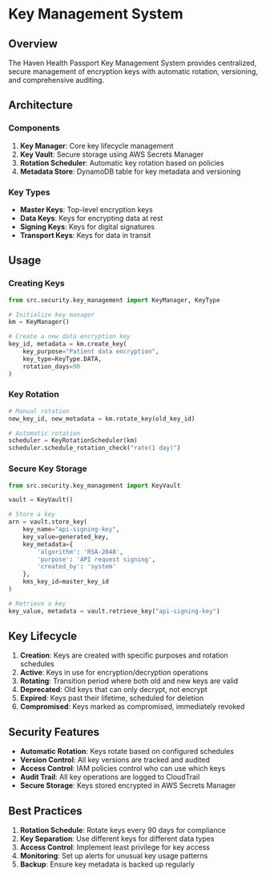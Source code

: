 # Key Management System

## Overview

The Haven Health Passport Key Management System provides centralized, secure management of encryption keys with automatic rotation, versioning, and comprehensive auditing.

## Architecture

### Components

1. **Key Manager**: Core key lifecycle management
2. **Key Vault**: Secure storage using AWS Secrets Manager
3. **Rotation Scheduler**: Automatic key rotation based on policies
4. **Metadata Store**: DynamoDB table for key metadata and versioning

### Key Types

- **Master Keys**: Top-level encryption keys
- **Data Keys**: Keys for encrypting data at rest
- **Signing Keys**: Keys for digital signatures
- **Transport Keys**: Keys for data in transit

## Usage

### Creating Keys

```python
from src.security.key_management import KeyManager, KeyType

# Initialize key manager
km = KeyManager()

# Create a new data encryption key
key_id, metadata = km.create_key(
    key_purpose="Patient data encryption",
    key_type=KeyType.DATA,
    rotation_days=90
)
```

### Key Rotation

```python
# Manual rotation
new_key_id, new_metadata = km.rotate_key(old_key_id)

# Automatic rotation
scheduler = KeyRotationScheduler(km)
scheduler.schedule_rotation_check("rate(1 day)")
```
### Secure Key Storage

```python
from src.security.key_management import KeyVault

vault = KeyVault()

# Store a key
arn = vault.store_key(
    key_name="api-signing-key",
    key_value=generated_key,
    key_metadata={
        'algorithm': 'RSA-2048',
        'purpose': 'API request signing',
        'created_by': 'system'
    },
    kms_key_id=master_key_id
)

# Retrieve a key
key_value, metadata = vault.retrieve_key("api-signing-key")
```

## Key Lifecycle

1. **Creation**: Keys are created with specific purposes and rotation schedules
2. **Active**: Keys in use for encryption/decryption operations
3. **Rotating**: Transition period where both old and new keys are valid
4. **Deprecated**: Old keys that can only decrypt, not encrypt
5. **Expired**: Keys past their lifetime, scheduled for deletion
6. **Compromised**: Keys marked as compromised, immediately revoked

## Security Features

- **Automatic Rotation**: Keys rotate based on configured schedules
- **Version Control**: All key versions are tracked and audited
- **Access Control**: IAM policies control who can use which keys
- **Audit Trail**: All key operations are logged to CloudTrail
- **Secure Storage**: Keys stored encrypted in AWS Secrets Manager

## Best Practices

1. **Rotation Schedule**: Rotate keys every 90 days for compliance
2. **Key Separation**: Use different keys for different data types
3. **Access Control**: Implement least privilege for key access
4. **Monitoring**: Set up alerts for unusual key usage patterns
5. **Backup**: Ensure key metadata is backed up regularly
